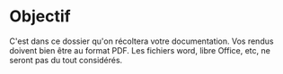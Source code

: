 # Objectif

C'est dans ce dossier qu'on récoltera votre documentation. Vos rendus doivent bien être au format PDF. Les fichiers word, libre Office, etc, ne seront pas du tout considérés. 